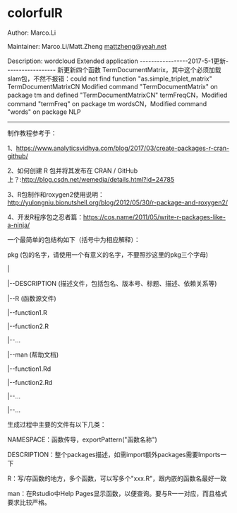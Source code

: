 # colorfulR
Author: Marco.Li

Maintainer: Marco.Li/Matt.Zheng <mattzheng@yeah.net>

Description: wordcloud Extended application
-----------------2017-5-1更新------------------
新更新四个函数
TermDocumentMatrix，其中这个必须加载slam包，不然不报错：could not find function "as.simple_triplet_matrix"
TermDocumentMatrixCN	Modified command "TermDocumentMatrix" on package tm and defined "TermDocumentMatrixCN"
termFreqCN，Modified command "termFreq" on package tm
wordsCN，Modified command "words" on package NLP


------------------------------------------------
制作教程参考于：

1、https://www.analyticsvidhya.com/blog/2017/03/create-packages-r-cran-github/

2、如何创建 R 包并将其发布在 CRAN / GitHub 上？:http://blog.csdn.net/wemedia/details.html?id=24785

3、R包制作和roxygen2使用说明：http://yulongniu.bionutshell.org/blog/2012/05/30/r-package-and-roxygen2/

4、开发R程序包之忍者篇：https://cos.name/2011/05/write-r-packages-like-a-ninja/


一个最简单的包结构如下（括号中为相应解释）：

pkg (包的名字，请使用一个有意义的名字，不要照抄这里的pkg三个字母)

|

|--DESCRIPTION (描述文件，包括包名、版本号、标题、描述、依赖关系等)

|--R (函数源文件)

   |--function1.R
   
   |--function2.R
   
   |--...
   
|--man (帮助文档)

   |--function1.Rd
   
   |--function2.Rd
   
   |--...
   
|--...






生成过程中主要的文件有以下几类：


NAMESPACE：函数传导，exportPattern("函数名称")

DESCRIPTION：整个packages描述，如需import额外packages需要Imports一下

R：写/存函数的地方，多个函数，可以写多个"xxx.R"，跟内嵌的函数名最好一致

man：在Rstudio中Help Pages显示函数，以便查询。要与R一一对应，而且格式要求比较严格。
